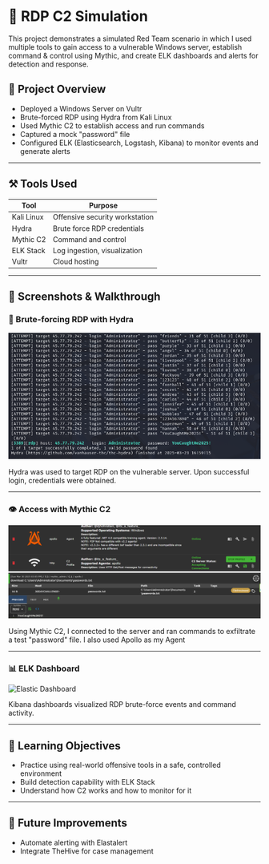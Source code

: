 # 🔐 RDP C2 Simulation

This project demonstrates a simulated Red Team scenario in which I used multiple tools to gain access to a vulnerable Windows server, establish command & control using Mythic, and create ELK dashboards and alerts for detection and response.

## 🧠 Project Overview

- Deployed a Windows Server on Vultr
- Brute-forced RDP using Hydra from Kali Linux
- Used Mythic C2 to establish access and run commands
- Captured a mock "password" file
- Configured ELK (Elasticsearch, Logstash, Kibana) to monitor events and generate alerts

---

## ⚒️ Tools Used

| Tool          | Purpose                         |
|---------------|---------------------------------|
| Kali Linux    | Offensive security workstation  |
| Hydra         | Brute force RDP credentials     |
| Mythic C2     | Command and control             |
| ELK Stack     | Log ingestion, visualization    |
| Vultr         | Cloud hosting                   |

---

## 📸 Screenshots & Walkthrough

### 🔑 Brute-forcing RDP with Hydra
![Hydra Command](https://github.com/mbergin123/mbergin123/raw/main/images/image1.png)

Hydra was used to target RDP on the vulnerable server. Upon successful login, credentials were obtained.

---

### 👁️ Access with Mythic C2
![Mythic Execution](https://github.com/mbergin123/mbergin123/raw/main/images/image2.png)
![Mythic Execution 2](https://github.com/mbergin123/mbergin123/raw/main/images/image17.png)

Using Mythic C2, I connected to the server and ran commands to exfiltrate a test "password" file. I also used Apollo as my Agent

---

### 📊 ELK Dashboard
![Elastic Dashboard](images/elastic_dashboard.png)

Kibana dashboards visualized RDP brute-force events and command activity.

---

## 🎯 Learning Objectives

- Practice using real-world offensive tools in a safe, controlled environment
- Build detection capability with ELK Stack
- Understand how C2 works and how to monitor for it

---

## 🚀 Future Improvements

- Automate alerting with Elastalert
- Integrate TheHive for case management
